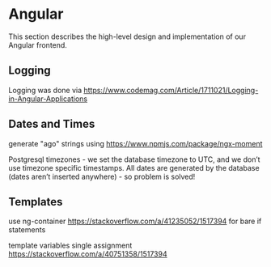 # Angular

This section describes the high-level design and implementation of our Angular frontend.

## Logging

Logging was done via https://www.codemag.com/Article/1711021/Logging-in-Angular-Applications


## Dates and Times

generate "ago" strings using https://www.npmjs.com/package/ngx-moment

Postgresql timezones - we set the database timezone to UTC, and we don’t use timezone specific timestamps. All dates are generated by the database (dates aren’t inserted anywhere) - so problem is solved!

## Templates

use ng-container https://stackoverflow.com/a/41235052/1517394 for bare if statements

template variables single assignment https://stackoverflow.com/a/40751358/1517394

